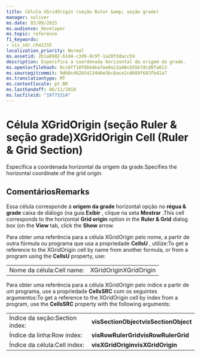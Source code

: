 ```yaml
---
title: Célula XGridOrigin (seção Ruler &amp; seção grade)
manager: soliver
ms.date: 03/09/2015
ms.audience: Developer
ms.topic: reference
f1_keywords:
- vis_sdr.chm1155
localization_priority: Normal
ms.assetid: 2b1a8902-b1d4-c3d9-8c9f-1a28fddacc59
description: Especifica a coordenada horizontal da origem da grade.
ms.openlocfilehash: 0cc6ff10f9bb4ba7ee0a13a48cb55b7dcd0fa013
ms.sourcegitcommit: 9d60cd82b5413446e5bc8ace2cd689f683fb41a7
ms.translationtype: MT
ms.contentlocale: pt-BR
ms.lasthandoff: 06/11/2018
ms.locfileid: "19773314"
---
```

# <a name="xgridorigin-cell-ruler-amp-grid-section"></a><span data-ttu-id="ea0e7-103">Célula XGridOrigin (seção Ruler &amp; seção grade)</span><span class="sxs-lookup"><span data-stu-id="ea0e7-103">XGridOrigin Cell (Ruler &amp; Grid Section)</span></span>

<span data-ttu-id="ea0e7-104">Especifica a coordenada horizontal da origem da grade.</span><span class="sxs-lookup"><span data-stu-id="ea0e7-104">Specifies the horizontal coordinate of the grid origin.</span></span>
  
## <a name="remarks"></a><span data-ttu-id="ea0e7-105">Comentários</span><span class="sxs-lookup"><span data-stu-id="ea0e7-105">Remarks</span></span>

<span data-ttu-id="ea0e7-106">Essa célula corresponde à **origem da grade** horizontal opção no **régua &amp; grade** caixa de diálogo (na guia **Exibir** , clique na seta **Mostrar** .</span><span class="sxs-lookup"><span data-stu-id="ea0e7-106">This cell corresponds to the horizontal **Grid origin** option in the **Ruler &amp; Grid** dialog box (on the **View** tab, click the **Show** arrow.</span></span> 
  
<span data-ttu-id="ea0e7-107">Para obter uma referência para a célula XGridOrigin pelo nome, a partir de outra fórmula ou programa que usa a propriedade **CellsU** , utilize:</span><span class="sxs-lookup"><span data-stu-id="ea0e7-107">To get a reference to the XGridOrigin cell by name from another formula, or from a program using the **CellsU** property, use:</span></span> 
  
|||
|:-----|:-----|
|<span data-ttu-id="ea0e7-108">Nome da célula:</span><span class="sxs-lookup"><span data-stu-id="ea0e7-108">Cell name:</span></span>  <br/> |<span data-ttu-id="ea0e7-109">XGridOrigin</span><span class="sxs-lookup"><span data-stu-id="ea0e7-109">XGridOrigin</span></span>  <br/> |
   
<span data-ttu-id="ea0e7-110">Para obter uma referência para a célula XGridOrigin pelo índice a partir de um programa, use a propriedade **CellsSRC** com os seguintes argumentos:</span><span class="sxs-lookup"><span data-stu-id="ea0e7-110">To get a reference to the XGridOrigin cell by index from a program, use the **CellsSRC** property with the following arguments:</span></span> 
  
|||
|:-----|:-----|
|<span data-ttu-id="ea0e7-111">Índice da seção:</span><span class="sxs-lookup"><span data-stu-id="ea0e7-111">Section index:</span></span>  <br/> |<span data-ttu-id="ea0e7-112">**visSectionObject**</span><span class="sxs-lookup"><span data-stu-id="ea0e7-112">**visSectionObject**</span></span> <br/> |
|<span data-ttu-id="ea0e7-113">Índice da linha:</span><span class="sxs-lookup"><span data-stu-id="ea0e7-113">Row index:</span></span>  <br/> |<span data-ttu-id="ea0e7-114">**visRowRulerGrid**</span><span class="sxs-lookup"><span data-stu-id="ea0e7-114">**visRowRulerGrid**</span></span> <br/> |
|<span data-ttu-id="ea0e7-115">Índice da célula:</span><span class="sxs-lookup"><span data-stu-id="ea0e7-115">Cell index:</span></span>  <br/> |<span data-ttu-id="ea0e7-116">**visXGridOrigin**</span><span class="sxs-lookup"><span data-stu-id="ea0e7-116">**visXGridOrigin**</span></span> <br/> |
   

